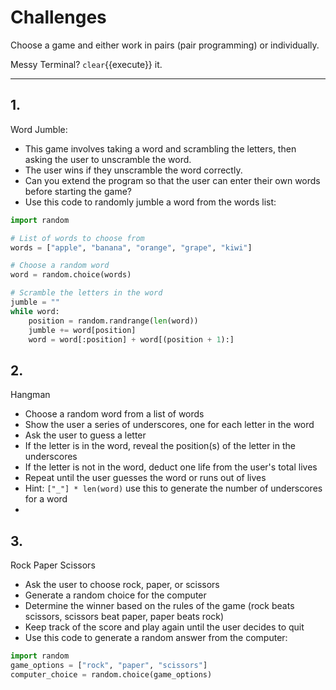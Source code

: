 # Challenges
Choose a game and either work in pairs (pair programming) or individually.

Messy Terminal? `clear`{{execute}} it.
<hr>

## 1.
Word Jumble:
* This game involves taking a word and scrambling the letters, then asking the user to unscramble the word.
* The user wins if they unscramble the word correctly.
* Can you extend the program so that the user can enter their own words before starting the game?
* Use this code to randomly jumble a word from the words list:
```python
import random

# List of words to choose from
words = ["apple", "banana", "orange", "grape", "kiwi"]

# Choose a random word
word = random.choice(words)

# Scramble the letters in the word
jumble = ""
while word:
    position = random.randrange(len(word))
    jumble += word[position]
    word = word[:position] + word[(position + 1):]
```


## 2.
Hangman
* Choose a random word from a list of words
* Show the user a series of underscores, one for each letter in the word
* Ask the user to guess a letter
* If the letter is in the word, reveal the position(s) of the letter in the underscores
* If the letter is not in the word, deduct one life from the user's total lives
* Repeat until the user guesses the word or runs out of lives
* Hint: `["_"] * len(word)` use this to generate the number of underscores for a word
* 

## 3.
Rock Paper Scissors
* Ask the user to choose rock, paper, or scissors
* Generate a random choice for the computer
* Determine the winner based on the rules of the game (rock beats scissors, scissors beat paper, paper beats rock)
* Keep track of the score and play again until the user decides to quit
* Use this code to generate a random answer from the computer:
```python
import random
game_options = ["rock", "paper", "scissors"]
computer_choice = random.choice(game_options)
```

